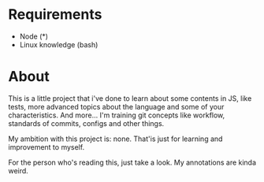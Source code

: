 # Requirements
- Node (*)
- Linux knowledge (bash)

# About
This is a little project that i've done to learn about some contents in JS, like tests, more advanced topics about the language and some of your characteristics.
And more... I'm training git concepts like workflow, standards of commits, configs and other things.

My ambition with this project is: none. That'is just for learning and improvement to myself.

For the person who's reading this, just take a look. My annotations are kinda weird.